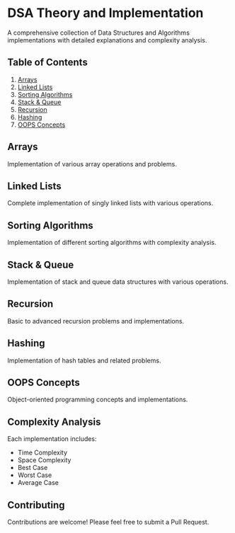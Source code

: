 # DSA Theory and Implementation

A comprehensive collection of Data Structures and Algorithms implementations with detailed explanations and complexity analysis.

## Table of Contents

1. [Arrays](#arrays)
2. [Linked Lists](#linked-lists)
3. [Sorting Algorithms](#sorting-algorithms)
4. [Stack & Queue](#stack--queue)
5. [Recursion](#recursion)
6. [Hashing](#hashing)
7. [OOPS Concepts](#oops-concepts)

## Arrays

Implementation of various array operations and problems.

## Linked Lists

Complete implementation of singly linked lists with various operations.

## Sorting Algorithms

Implementation of different sorting algorithms with complexity analysis.

## Stack & Queue

Implementation of stack and queue data structures with various operations.

## Recursion

Basic to advanced recursion problems and implementations.

## Hashing

Implementation of hash tables and related problems.

## OOPS Concepts

Object-oriented programming concepts and implementations.

## Complexity Analysis

Each implementation includes:

- Time Complexity
- Space Complexity
- Best Case
- Worst Case
- Average Case

## Contributing

Contributions are welcome! Please feel free to submit a Pull Request.
